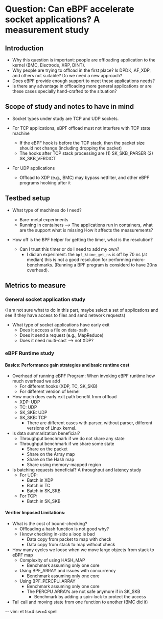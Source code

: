 # Question: Can eBPF accelerate socket applications? A measurement study


## Introduction

- Why this question is important: people are offloading application to the kernel (BMC, Electrode, XRP, DINT).
- Why people are trying to offload in the first place? Is DPDK, AF_XDP, and others not suitable? Do we need a new approach?
- Does eBPF provide enough support to meet these applications needs?
- Is there any advantage in offloading more general applications or are these cases specially hand-crafted to the situation?


## Scope of study and notes to have in mind

- Socket types under study are TCP and UDP sockets.

- For TCP applications, eBPF offload must not interfere with TCP state machine
    + If the eBPF hook is before the TCP stack, then the packet size should not change (including dropping the packet)
    + The hooks after TCP stack processing are (1) SK_SKB_PARSER (2) SK_SKB_VERDICT
- For UDP applications
    + Offload to XDP (e.g., BMC) may bypass netfilter, and other eBPF programs hooking after it


## Testbed setup

- What type of machines do I need?
    + Bare-metal experiments
    + Running in containers --> The applications run in containers, what are the support what is missing How it affects the measurements?

- How off is the BPF helper for getting the timer, what is the resolution?
    + Can I trust this timer or do I need to add my own?
        + I did an experiment: the `bpf_ktime_get_ns` is off by 70 ns (at median) this is not a good resolution for performing micro-benchmarks. (Running a BPF program is considerd to have 20ns overhead).


## Metrics to measure


### General socket application study

(I am not sure what to do in this part, maybe select a set of applications and see if they have access to files and send network requests)
- What type of socket applications have early exit
    + Does it access a file on data-path
    + Does it send a request (e.g., MapReduce)
    + Does it need multi-cast --> not XDP?

### eBPF Runtime study

#### Basics: Performance gain strategies and basic runtime cost

- Overhead of running eBPF Program: When invoking eBPF runtime how much overhead we add
    + For different hooks (XDP, TC, SK_SKB)
    + For different version of kernel
- How much does early exit path benefit from offload
    + XDP: UDP
    + TC: UDP
    + SK_SKB: UDP
    + SK_SKB: TCP
        + There are different cases with parser, without parser, different versions of Linux kernel.
- Is data summarization beneficial?
    + Throughput benchmark if we do not share any state
    + Throughput benchmark if we share some state
        + Share on the packet
        + Share on the Array map
        + Share on the Hash map
        + Share using memory-mapped region
- Is batching requests beneficial? A throughput and latency study
    + For UDP:
        + Batch in XDP
        + Batch in TC
        + Batch in SK_SKB
    + For TCP:
        + Batch in SK_SKB

#### Verifier Imposed Limitations:

- What is the cost of bound-checking?
    + Offloading a hash function is not good why?
    + I know checking in-side a loop is bad
        + Data copy from packet to map with check
        + Data copy from stack to map without check
- How many cycles we loose when we move large objects from stack to eBPF map
    + Complexity of using HASH_MAP
        + Benchmark assuming only one core
    + Using BPF_ARRAY and issues with concurrency
        + Benchmark assuming only one core
    + Using BPF_PERCPU_ARRAY
        + Benchmark assuming only one core
        + The PERCPU ARRAYs are not safe anymore if in SK_SKB
            + Benchmark by adding a spin-lock to protect the access
- Tail call and moving state from one function to another (BMC did it)


-- vim: et ts=4 sw=4 spell
